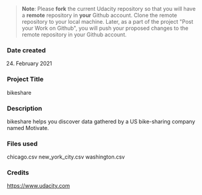 >**Note**: Please **fork** the current Udacity repository so that you will have a **remote** repository in **your** Github account. Clone the remote repository to your local machine. Later, as a part of the project "Post your Work on Github", you will push your proposed changes to the remote repository in your Github account.

### Date created
24. February 2021

### Project Title
bikeshare

### Description
bikeshare helps you discover data gathered by a US bike-sharing company named Motivate.

### Files used
chicago.csv
new_york_city.csv
washington.csv

### Credits
https://www.udacity.com
